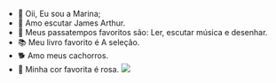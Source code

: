 - 👋 Oii, Eu sou a Marina;
- 👀 Amo escutar James Arthur.
- 🌱 Meus passatempos favoritos são: Ler, escutar música e desenhar.
- 📚 Meu livro favorito é A seleção.
- 🐕 Amo meus cachorros.
- 💞 Minha cor favorita é rosa.
![](https://www.google.com/url?sa=i&url=https%3A%2F%2Fgifer.com%2Fpt&psig=AOvVaw2_MN5if-ODJvWBEDI9xnNH&ust=1700747854102000&source=images&cd=vfe&opi=89978449&ved=0CBEQjRxqFwoTCNjimdjh14IDFQAAAAAdAAAAABBJ)
